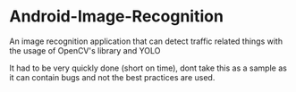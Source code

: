 # Android-Image-Recognition
An image recognition application that can detect traffic related things with the usage of OpenCV's library and YOLO

It had to be very quickly done (short on time), dont take this as a sample as it can contain bugs and not the best practices are used. 
